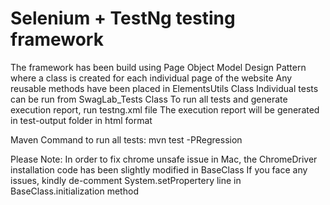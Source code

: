 
# Selenium + TestNg testing framework

The framework has been build using Page Object Model Design Pattern where a class is created for each individual page of the website
Any reusable methods have been placed in ElementsUtils Class
Individual tests can be run from SwagLab_Tests Class
To run all tests and generate execution report, run testng.xml file
The execution report will be generated in test-output folder in html format

Maven Command to run all tests: mvn test -PRegression

Please Note: In order to fix chrome unsafe issue in Mac, the ChromeDriver installation code has been slightly modified in BaseClass
If you face any issues, kindly de-comment System.setPropertery line in BaseClass.initialization method 







